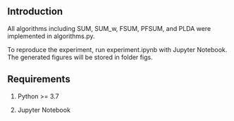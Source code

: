 ## Introduction
All algorithms including SUM, SUM_w, FSUM, PFSUM, and PLDA were implemented in algorithms.py.

To reproduce the experiment, run experiment.ipynb with Jupyter Notebook. The generated figures will be stored in folder figs.

## Requirements

1. Python >= 3.7

2. Jupyter Notebook
